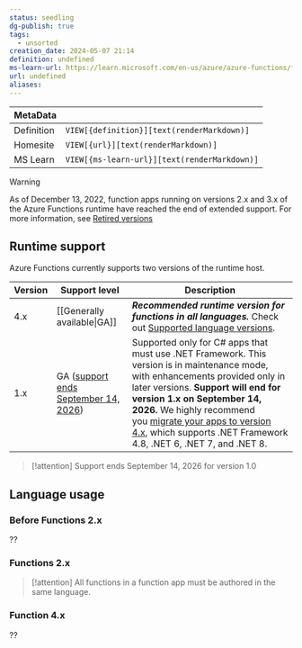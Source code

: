```yaml
---
status: seedling
dg-publish: true
tags:
  - unsorted
creation_date: 2024-05-07 21:14
definition: undefined
ms-learn-url: https://learn.microsoft.com/en-us/azure/azure-functions/functions-versions?tabs=isolated-process%2Cv4&pivots=programming-language-csharp
url: undefined
aliases:
---
```


| MetaData   |                                              |
| ---------- | -------------------------------------------- |
| Definition | `VIEW[{definition}][text(renderMarkdown)]`   |
| Homesite   | `VIEW[{url}][text(renderMarkdown)]`          |
| MS Learn   | `VIEW[{ms-learn-url}][text(renderMarkdown)]` |

> [!warning]
> As of December 13, 2022, function apps running on versions 2.x and 3.x of the Azure Functions runtime have reached the end of extended support. For more information, see [Retired versions](https://learn.microsoft.com/en-us/azure/azure-functions/functions-versions?tabs=isolated-process%2Cv4&pivots=programming-language-csharp#retired-versions)


## Runtime support

Azure Functions currently supports two versions of the runtime host.

| Version | Support level                                                                             | Description                                                                                                                                                                                                                                                                                                                                                                                                                                                     |
| ------- | ----------------------------------------------------------------------------------------- | --------------------------------------------------------------------------------------------------------------------------------------------------------------------------------------------------------------------------------------------------------------------------------------------------------------------------------------------------------------------------------------------------------------------------------------------------------------- |
| 4.x     | [[Generally available\|GA]]                                                               | **_Recommended runtime version for functions in all languages._** Check out [Supported language versions](https://learn.microsoft.com/en-us/azure/azure-functions/functions-versions?tabs=isolated-process%2Cv4&pivots=programming-language-csharp#languages).                                                                                                                                                                                                  |
| 1.x     | GA ([support ends September 14, 2026](https://aka.ms/azure-functions-retirements/hostv1)) | Supported only for C# apps that must use .NET Framework. This version is in maintenance mode, with enhancements provided only in later versions. **Support will end for version 1.x on September 14, 2026.** We highly recommend you [migrate your apps to version 4.x](https://learn.microsoft.com/en-us/azure/azure-functions/migrate-version-1-version-4?pivots=programming-language-csharp), which supports .NET Framework 4.8, .NET 6, .NET 7, and .NET 8. |

> [!attention]
> Support ends September 14, 2026 for version 1.0

## Language usage
### Before Functions 2.x

??
### Functions 2.x

> [!attention]
> All functions in a function app must be authored in the same language.

### Function 4.x

??
